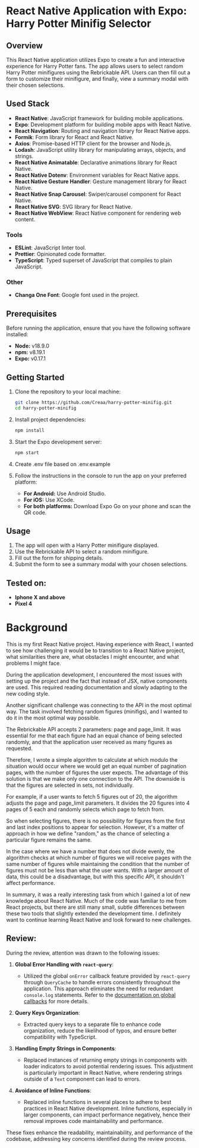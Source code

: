 # React Native Application with Expo: Harry Potter Minifig Selector

## Overview

This React Native application utilizes Expo to create a fun and interactive experience for Harry Potter fans. The app allows users to select random Harry Potter minifigures using the Rebrickable API. Users can then fill out a form to customize their minifigure, and finally, view a summary modal with their chosen selections.

## Used Stack

- **React Native**: JavaScript framework for building mobile applications.
- **Expo**: Development platform for building mobile apps with React Native.
- **React Navigation**: Routing and navigation library for React Native apps.
- **Formik**: Form library for React and React Native.
- **Axios**: Promise-based HTTP client for the browser and Node.js.
- **Lodash**: JavaScript utility library for manipulating arrays, objects, and strings.
- **React Native Animatable**: Declarative animations library for React Native.
- **React Native Dotenv**: Environment variables for React Native apps.
- **React Native Gesture Handler**: Gesture management library for React Native.
- **React Native Snap Carousel**: Swiper/carousel component for React Native.
- **React Native SVG**: SVG library for React Native.
- **React Native WebView**: React Native component for rendering web content.

### Tools

- **ESLint**: JavaScript linter tool.
- **Prettier**: Opinionated code formatter.
- **TypeScript**: Typed superset of JavaScript that compiles to plain JavaScript.

### Other

- **Changa One Font**: Google font used in the project.

## Prerequisites

Before running the application, ensure that you have the following software installed:

- **Node:** v18.9.0
- **npm:** v8.19.1
- **Expo:** v0.17.1

## Getting Started

1. Clone the repository to your local machine:

    ```bash
    git clone https://github.com/Creaa/harry-potter-minifig.git
    cd harry-potter-minifig
    ```

2. Install project dependencies:

    ```bash
    npm install
    ```

3. Start the Expo development server:

    ```bash
    npm start
    ```
   
4. Create .env file based on .env.example


5. Follow the instructions in the console to run the app on your preferred platform:

    - **For Android:** Use Android Studio.
    - **For iOS:** Use XCode.
    - **For both platforms:** Download Expo Go on your phone and scan the QR code.

## Usage

1. The app will open with a Harry Potter minifigure displayed.
2. Use the Rebrickable API to select a random minifigure.
3. Fill out the form for shipping details.
4. Submit the form to see a summary modal with your chosen selections.

## Tested on:

- **Iphone X and above**
- **Pixel 4**


# Background

This is my first React Native project. Having experience with React, I wanted to see how challenging it would be to transition to a React Native project, what similarities there are, what obstacles I might encounter, and what problems I might face.

During the application development, I encountered the most issues with setting up the project and the fact that instead of JSX, native components are used. This required reading documentation and slowly adapting to the new coding style.

Another significant challenge was connecting to the API in the most optimal way. The task involved fetching random figures (minifigs), and I wanted to do it in the most optimal way possible.

The Rebrickable API accepts 2 parameters: page and page_limit. It was essential for me that each figure had an equal chance of being selected randomly, and that the application user received as many figures as requested.

Therefore, I wrote a simple algorithm to calculate at which modulo the situation would occur where we would get an equal number of pagination pages, with the number of figures the user expects. The advantage of this solution is that we make only one connection to the API. The downside is that the figures are selected in sets, not individually.

For example, if a user wants to fetch 5 figures out of 20, the algorithm adjusts the page and page_limit parameters. It divides the 20 figures into 4 pages of 5 each and randomly selects which page to fetch from.

So when selecting figures, there is no possibility for figures from the first and last index positions to appear for selection. However, it's a matter of approach in how we define "random," as the chance of selecting a particular figure remains the same.

In the case where we have a number that does not divide evenly, the algorithm checks at which number of figures we will receive pages with the same number of figures while maintaining the condition that the number of figures must not be less than what the user wants. With a larger amount of data, this could be a disadvantage, but with this specific API, it shouldn't affect performance.

In summary, it was a really interesting task from which I gained a lot of new knowledge about React Native. Much of the code was familiar to me from React projects, but there are still many small, subtle differences between these two tools that slightly extended the development time. I definitely want to continue learning React Native and look forward to new challenges.


## Review:

During the review, attention was drawn to the following issues: 

1. **Global Error Handling with `react-query`**:
   - Utilized the global `onError` callback feature provided by `react-query` through `QueryCache` to handle errors consistently throughout the application. This approach eliminates the need for redundant `console.log` statements. Refer to the [documentation on global callbacks](https://tanstack.com/query/v4/docs/reference/QueryCache#global-callbacks) for more details.

2. **Query Keys Organization**:
   - Extracted query keys to a separate file to enhance code organization, reduce the likelihood of typos, and ensure better compatibility with TypeScript.

3. **Handling Empty Strings in Components**:
   - Replaced instances of returning empty strings in components with loader indicators to avoid potential rendering issues. This adjustment is particularly important in React Native, where rendering strings outside of a `Text` component can lead to errors.

4. **Avoidance of Inline Functions**:
   - Replaced inline functions in several places to adhere to best practices in React Native development. Inline functions, especially in larger components, can impact performance negatively, hence their removal improves code maintainability and performance.

These fixes enhance the readability, maintainability, and performance of the codebase, addressing key concerns identified during the review process.



